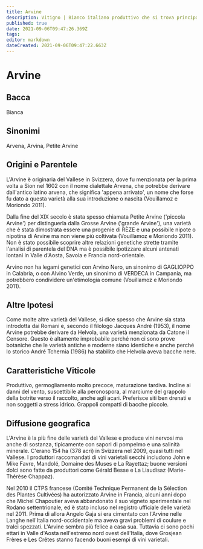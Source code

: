 ```yaml
---
title: Arvine
description: Vitigno | Bianco italiano produttivo che si trova principalmente nel sud e si distingue solo raramente.
published: true
date: 2021-09-06T09:47:26.369Z
tags: 
editor: markdown
dateCreated: 2021-09-06T09:47:22.663Z
---
```


# Arvine

## Bacca
Bianca

## Sinonimi
Arvena, Arvina, Petite Arvine

## Origini e Parentele

L'Arvine è originaria del Vallese in Svizzera, dove fu menzionata per la prima volta a Sion nel 1602 con il nome dialettale Arvena, che potrebbe derivare dall'antico latino arvena, che significa 'appena arrivato', un nome che forse fu dato a questa varietà alla sua introduzione o nascita (Vouillamoz e Moriondo 2011).

Dalla fine del XIX secolo è stata spesso chiamata Petite Arvine ('piccola Arvine') per distinguerla dalla Grosse Arvine ('grande Arvine'), una varietà che è stata dimostrata essere una progenie di RÈZE e una possibile nipote o nipotina di Arvine ma non viene più coltivata (Vouillamoz e Moriondo 2011). Non è stato possibile scoprire altre relazioni genetiche strette tramite l'analisi di parentela del DNA ma è possibile ipotizzare alcuni antenati lontani in Valle d'Aosta, Savoia e Francia nord-orientale.

Arvino non ha legami genetici con Arvino Nero, un sinonimo di GAGLIOPPO in Calabria, o con Alvino Verde, un sinonimo di VERDECA in Campania, ma potrebbero condividere un'etimologia comune (Vouillamoz e Moriondo 2011).

## Altre Ipotesi

Come molte altre varietà del Vallese, si dice spesso che Arvine sia stata introdotta dai Romani e, secondo il filologo Jacques André (1953), il nome Arvine potrebbe derivare da Helvola, una varietà menzionata da Catone il Censore. Questo è altamente improbabile perché non ci sono prove botaniche che le varietà antiche e moderne siano identiche e anche perché lo storico André Tchernia (1986) ha stabilito che Helvola aveva bacche nere.

## Caratteristiche Viticole

Produttivo, germogliamento molto precoce, maturazione tardiva. Incline ai danni del vento, suscettibile alla peronospora, al marciume del grappolo della botrite verso il raccolto, anche agli acari. Preferisce siti ben drenati e non soggetti a stress idrico. Grappoli compatti di bacche piccole.

## Diffusione geografica

L'Arvine è la più fine delle varietà del Vallese e produce vini nervosi ma anche di sostanza, tipicamente con sapori di pompelmo e una salinità minerale. C'erano 154 ha (378 acri) in Svizzera nel 2009, quasi tutti nel Vallese. I produttori raccomandati di vini varietali secchi includono John e Mike Favre, Mandolé, Domaine des Muses e La Rayettaz; buone versioni dolci sono fatte da produttori come Gérald Besse e La Liaudisaz (Marie-Thérèse Chappaz).

Nel 2010 il CTPS francese (Comité Technique Permanent de la Sélection des Plantes Cultivées) ha autorizzato Arvine in Francia, alcuni anni dopo che Michel Chapoutier aveva abbandonato il suo vigneto sperimentale nel Rodano settentrionale, ed è stato incluso nel registro ufficiale delle varietà nel 2011. Prima di allora Angelo Gaja si era cimentato con l'Arvine nelle Langhe nell'Italia nord-occidentale ma aveva gravi problemi di coulure e tralci spezzati. L'Arvine sembra più felice a casa sua. Tuttavia ci sono pochi ettari in Valle d'Aosta nell'estremo nord ovest dell'Italia, dove Grosjean Frères e Les Crêtes stanno facendo buoni esempi di vini varietali.